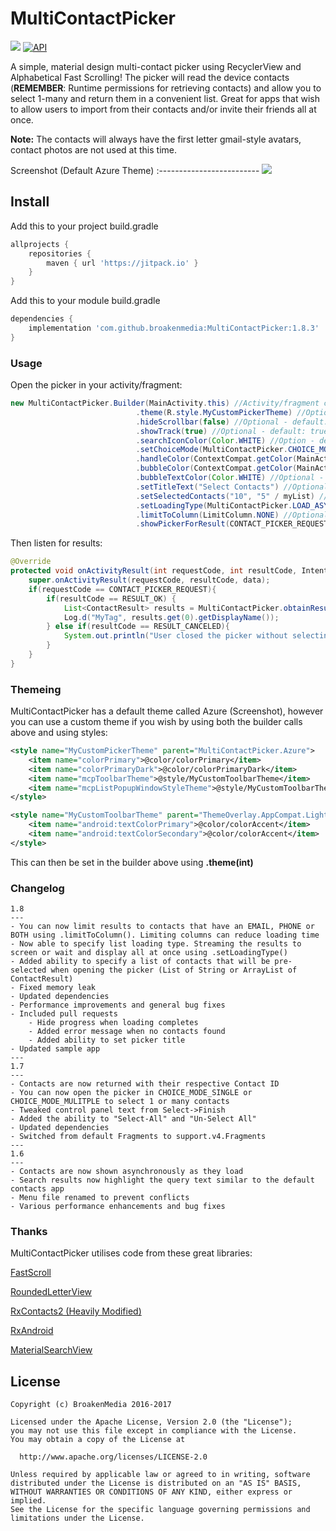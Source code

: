 # MultiContactPicker

[![](https://img.shields.io/badge/license-Apache%20License%202.0-blue.svg)](https://www.apache.org/licenses/LICENSE-2.0.html)
<a target="_blank" href="https://developer.android.com/reference/android/os/Build.VERSION_CODES.html#JELLY_BEAN"><img src="https://img.shields.io/badge/API-16%2B-blue.svg?style=flat" alt="API" /></a> 

A simple, material design multi-contact picker using RecyclerView and Alphabetical Fast Scrolling! The picker will read the device contacts (**REMEMBER**: Runtime permissions for retrieving contacts) and allow you to select 1-many and return them in a convenient list. Great for apps that wish to allow users to import from their contacts and/or invite their friends all at once.

**Note:** The contacts will always have the first letter gmail-style avatars, contact photos are not used at this time.


Screenshot (Default Azure Theme)
:-------------------------
![](https://i.imgur.com/4U7Fg8w.png)


## Install

Add this to your project build.gradle
``` gradle
allprojects {
    repositories {
        maven { url 'https://jitpack.io' }
    }
}
```

Add this to your module build.gradle

``` gradle
dependencies {
    implementation 'com.github.broakenmedia:MultiContactPicker:1.8.3'
}
```
### Usage

Open the picker in your activity/fragment:

```java
new MultiContactPicker.Builder(MainActivity.this) //Activity/fragment context
                            .theme(R.style.MyCustomPickerTheme) //Optional - default: MultiContactPicker.Azure
                            .hideScrollbar(false) //Optional - default: false
                            .showTrack(true) //Optional - default: true
                            .searchIconColor(Color.WHITE) //Option - default: White
                            .setChoiceMode(MultiContactPicker.CHOICE_MODE_MULTIPLE) //Optional - default: CHOICE_MODE_MULTIPLE
                            .handleColor(ContextCompat.getColor(MainActivity.this, R.color.colorPrimary)) //Optional - default: Azure Blue
                            .bubbleColor(ContextCompat.getColor(MainActivity.this, R.color.colorPrimary)) //Optional - default: Azure Blue
                            .bubbleTextColor(Color.WHITE) //Optional - default: White
                            .setTitleText("Select Contacts") //Optional - default: Select Contacts
                            .setSelectedContacts("10", "5" / myList) //Optional - will pre-select contacts of your choice. String... or List<ContactResult>
                            .setLoadingType(MultiContactPicker.LOAD_ASYNC) //Optional - default LOAD_ASYNC (wait till all loaded vs stream results)
                            .limitToColumn(LimitColumn.NONE) //Optional - default NONE (Include phone + email, limiting to one can improve loading time)
                            .showPickerForResult(CONTACT_PICKER_REQUEST);
```

Then listen for results:

```java
@Override
protected void onActivityResult(int requestCode, int resultCode, Intent data) {
    super.onActivityResult(requestCode, resultCode, data);
    if(requestCode == CONTACT_PICKER_REQUEST){
        if(resultCode == RESULT_OK) {
            List<ContactResult> results = MultiContactPicker.obtainResult(data);
            Log.d("MyTag", results.get(0).getDisplayName());
        } else if(resultCode == RESULT_CANCELED){
            System.out.println("User closed the picker without selecting items.");
        }
    }
}
```

### Themeing
MultiContactPicker has a default theme called Azure (Screenshot), however you can use a custom theme if you wish by using both the builder calls above and using styles:

```xml
<style name="MyCustomPickerTheme" parent="MultiContactPicker.Azure">
    <item name="colorPrimary">@color/colorPrimary</item>
    <item name="colorPrimaryDark">@color/colorPrimaryDark</item>
    <item name="mcpToolbarTheme">@style/MyCustomToolbarTheme</item>
    <item name="mcpListPopupWindowStyleTheme">@style/MyCustomToolbarTheme</item>
</style>

<style name="MyCustomToolbarTheme" parent="ThemeOverlay.AppCompat.Light">
    <item name="android:textColorPrimary">@color/colorAccent</item>
    <item name="android:textColorSecondary">@color/colorAccent</item>
</style>
```

This can then be set in the builder above using **.theme(int)**

### Changelog

```
1.8
---
- You can now limit results to contacts that have an EMAIL, PHONE or BOTH using .limitToColumn(). Limiting columns can reduce loading time
- Now able to specify list loading type. Streaming the results to screen or wait and display all at once using .setLoadingType()
- Added ability to specify a list of contacts that will be pre-selected when opening the picker (List of String or ArrayList of ContactResult)
- Fixed memory leak
- Updated dependencies
- Performance improvements and general bug fixes
- Included pull requests
    - Hide progress when loading completes
    - Added error message when no contacts found
    - Added ability to set picker title
- Updated sample app
---
1.7
---
- Contacts are now returned with their respective Contact ID
- You can now open the picker in CHOICE_MODE_SINGLE or CHOICE_MODE_MULITPLE to select 1 or many contacts
- Tweaked control panel text from Select->Finish
- Added the ability to "Select-All" and "Un-Select All"
- Updated dependencies
- Switched from default Fragments to support.v4.Fragments 
---
1.6
---
- Contacts are now shown asynchronously as they load
- Search results now highlight the query text similar to the default contacts app
- Menu file renamed to prevent conflicts
- Various performance enhancements and bug fixes
```

### Thanks
MultiContactPicker utilises code from these great libraries:

[FastScroll](https://github.com/L4Digital/FastScroll)

[RoundedLetterView](https://github.com/pavlospt/RoundedLetterView)

[RxContacts2 (Heavily Modified)](https://github.com/mirrajabi/rx-contacts2)

[RxAndroid](https://github.com/ReactiveX/RxAndroid)

[MaterialSearchView](https://github.com/MiguelCatalan/MaterialSearchView)


## License

```
Copyright (c) BroakenMedia 2016-2017

Licensed under the Apache License, Version 2.0 (the "License");
you may not use this file except in compliance with the License.
You may obtain a copy of the License at

  http://www.apache.org/licenses/LICENSE-2.0

Unless required by applicable law or agreed to in writing, software
distributed under the License is distributed on an "AS IS" BASIS,
WITHOUT WARRANTIES OR CONDITIONS OF ANY KIND, either express or implied.
See the License for the specific language governing permissions and
limitations under the License.
```
